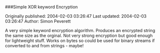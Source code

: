###Simple XOR keyword Encryption

Originally published: 2004-02-03 03:26:47
Last updated: 2004-02-03 03:26:47
Author: Simon Peverett

A very simple keyword encryption algorithm. Produces an encrypted string the same size as the orginal. Not very strong encryption but good enough for lightweight stuff. Works on bytes so could be used for binary streams if converted to and from strings - maybe!